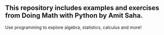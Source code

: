 This repository includes examples and exercises from Doing Math with Python by Amit Saha.
---
Use programming to explore algebra, statistics, calculus and more!

